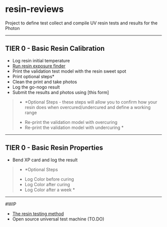 # resin-reviews
Project to define test collect and compile UV resin tests and results for the Photon

----

## TIER 0 - Basic Resin Calibration

- Log resin initial temperature
- [Run resin exposure finder](https://github.com/altLab/photon-resin-calibration)
- Print the validation test model with the resin sweet spot
- Print optional steps*
- Clean the print and take photos
- Log the go-nogo result
- Submit the results and photos using [this form] 


> * *Optional Steps - these steps will allow you to confirm how your resin does when overcured/undercured and define a working range 
> - Re-print the validation model with overcuring
> - Re-print the validation model with undercuring *

----

## TIER 0 - Basic Resin Properties

- Bend XP card and log the result


> * *Optional Steps
> - Log Color before curing
> - Log Color after curing
> - Log Color after a week *


---
#WIP

- [The resin testing method](/resin-testing-method.md)
- Open source universal test machine (TO.DO)
